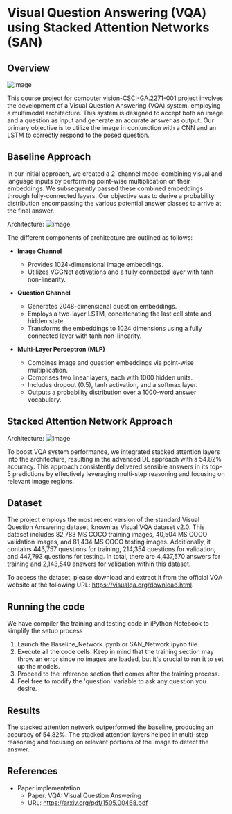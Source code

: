 # Visual Question Answering (VQA) using Stacked Attention Networks (SAN)
## Overview
![image](https://user-images.githubusercontent.com/38180831/213107520-51c9c570-8be5-4ee1-b874-a0d78856b727.png)

This course project for computer vision-CSCI-GA.2271-001 project involves the development of a Visual Question Answering (VQA) system, employing a multimodal architecture. This system is designed to accept both an image and a question as input and generate an accurate answer as output. Our primary objective is to utilize the image in conjunction with a CNN and an LSTM to correctly respond to the posed question.

## Baseline Approach
In our initial approach, we created a 2-channel model combining visual and language inputs by performing point-wise multiplication on their embeddings. We subsequently passed these combined embeddings through fully-connected layers. Our objective was to derive a probability distribution encompassing the various potential answer classes to arrive at the final answer.

Architecture:
![image](https://user-images.githubusercontent.com/38180831/213108042-741bfe93-63de-4b9b-a958-0e2e3c489e74.png)

The different components of architecture are outlined as follows:

- **Image Channel**
  - Provides 1024-dimensional image embeddings.
  - Utilizes VGGNet activations and a fully connected layer with tanh non-linearity.

- **Question Channel**
  - Generates 2048-dimensional question embeddings.
  - Employs a two-layer LSTM, concatenating the last cell state and hidden state.
  - Transforms the embeddings to 1024 dimensions using a fully connected layer with tanh non-linearity.

- **Multi-Layer Perceptron (MLP)**
  - Combines image and question embeddings via point-wise multiplication.
  - Comprises two linear layers, each with 1000 hidden units.
  - Includes dropout (0.5), tanh activation, and a softmax layer.
  - Outputs a probability distribution over a 1000-word answer vocabulary.

## Stacked Attention Network Approach
Architecture:
![image](https://user-images.githubusercontent.com/38180831/213108602-17595b09-fc7d-44ba-a687-faaf6943a1ed.png)

To boost VQA system performance, we integrated stacked attention layers into the architecture, resulting in the advanced DL approach with a 54.82% accuracy. This approach consistently delivered sensible answers in its top-5 predictions by effectively leveraging multi-step reasoning and focusing on relevant image regions.

## Dataset
The project employs the most recent version of the standard Visual Question Answering dataset, known as Visual VQA dataset v2.0. This dataset includes 82,783 MS COCO training images, 40,504 MS COCO validation images, and 81,434 MS COCO testing images. Additionally, it contains 443,757 questions for training, 214,354 questions for validation, and 447,793 questions for testing. In total, there are 4,437,570 answers for training and 2,143,540 answers for validation within this dataset.

To access the dataset, please download and extract it from the official VQA website at the following URL: https://visualqa.org/download.html.

## Running the code
We have compiler the training and testing code in iPython Notebook to simplify the setup process

1. Launch the Baseline_Network.ipynb or SAN_Network.ipynb file.
2. Execute all the code cells. Keep in mind that the training section may throw an error since no images are loaded, but it's crucial to run it to set up the models.
3. Proceed to the inference section that comes after the training process.
4. Feel free to modify the 'question' variable to ask any question you desire.

## Results
The stacked attention network outperformed the baseline, producing an accuracy of 54.82%. The stacked attention layers helped in multi-step reasoning and focusing on relevant portions of the image to detect the answer.

## References
* Paper implementation
  + Paper: VQA: Visual Question Answering
  + URL: https://arxiv.org/pdf/1505.00468.pdf
    
